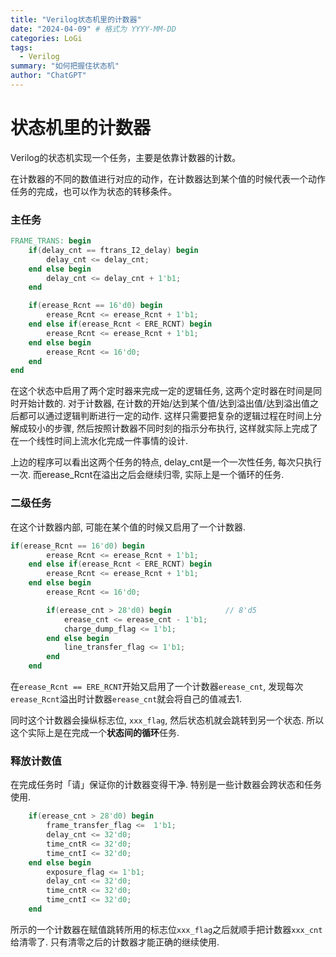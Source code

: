 ```yaml
---
title: "Verilog状态机里的计数器"
date: "2024-04-09" # 格式为 YYYY-MM-DD
categories: LoGi
tags:
  - Verilog
summary: "如何把握住状态机"
author: "ChatGPT"
---
```


# 状态机里的计数器
Verilog的状态机实现一个任务，主要是依靠计数器的计数。

在计数器的不同的数值进行对应的动作，在计数器达到某个值的时候代表一个动作任务的完成，也可以作为状态的转移条件。

### 主任务

``` v
FRAME_TRANS: begin
    if(delay_cnt == ftrans_I2_delay) begin 
        delay_cnt <= delay_cnt;
    end else begin
        delay_cnt <= delay_cnt + 1'b1;
    end

    if(erease_Rcnt == 16'd0) begin
        erease_Rcnt <= erease_Rcnt + 1'b1;
    end else if(erease_Rcnt < ERE_RCNT) begin
        erease_Rcnt <= erease_Rcnt + 1'b1;
    end else begin
        erease_Rcnt <= 16'd0;
    end
end
```

在这个状态中启用了两个定时器来完成一定的逻辑任务, 这两个定时器在时间是同时开始计数的. 对于计数器, 在计数的开始/达到某个值/达到溢出值/达到溢出值之后都可以通过逻辑判断进行一定的动作. 这样只需要把复杂的逻辑过程在时间上分解成较小的步骤, 然后按照计数器不同时刻的指示分布执行, 这样就实际上完成了在一个线性时间上流水化完成一件事情的设计.

上边的程序可以看出这两个任务的特点, delay_cnt是一个一次性任务, 每次只执行一次. 而erease_Rcnt在溢出之后会继续归零, 实际上是一个循环的任务.

### 二级任务

在这个计数器内部, 可能在某个值的时候又启用了一个计数器. 

``` v
if(erease_Rcnt == 16'd0) begin
        erease_Rcnt <= erease_Rcnt + 1'b1;
    end else if(erease_Rcnt < ERE_RCNT) begin
        erease_Rcnt <= erease_Rcnt + 1'b1;
    end else begin
        erease_Rcnt <= 16'd0;

        if(erease_cnt > 28'd0) begin            // 8'd5
            erease_cnt <= erease_cnt - 1'b1;
            charge_dump_flag <=	1'b1;
        end else begin
            line_transfer_flag <= 1'b1;
        end
    end
```

在`erease_Rcnt == ERE_RCNT`开始又启用了一个计数器`erease_cnt`, 发现每次`erease_Rcnt`溢出时计数器`erease_cnt`就会将自己的值减去1.

同时这个计数器会操纵标志位, `xxx_flag`, 然后状态机就会跳转到另一个状态. 所以这个实际上是在完成一个**状态间的循环**任务.

### 释放计数值

在完成任务时「请」保证你的计数器变得干净. 特别是一些计数器会跨状态和任务使用.

``` v
    if(erease_cnt > 28'd0) begin
        frame_transfer_flag	<=	1'b1;
        delay_cnt <= 32'd0;
        time_cntR <= 32'd0;
        time_cntI <= 32'd0;
    end else begin
        exposure_flag <= 1'b1;
        delay_cnt <= 32'd0;
        time_cntR <= 32'd0;
        time_cntI <= 32'd0;
    end 
```

所示的一个计数器在赋值跳转所用的标志位`xxx_flag`之后就顺手把计数器`xxx_cnt`给清零了. 只有清零之后的计数器才能正确的继续使用.


